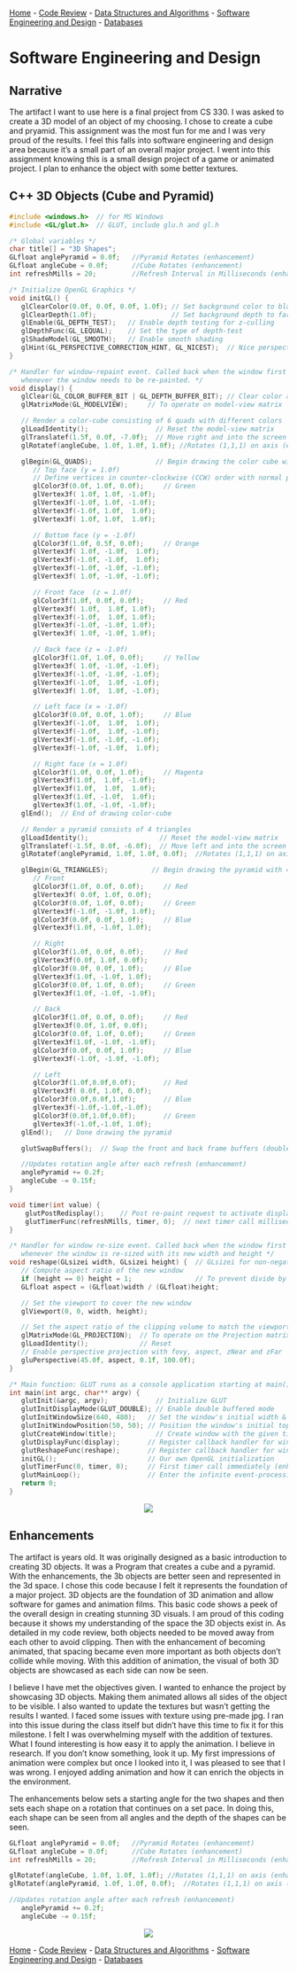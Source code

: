 [Home](README.md) - [Code Review](CodeReview.md) - [Data Structures and Algorithms](data_structures.md) - [Software Engineering and Design](softeng_design.md) - [Databases](databases.md)

<h1> Software Engineering and Design </h1>

## Narrative

The artifact I want to use here is a final project from CS 330. I was asked to create a 3D model of an object of my choosing. I chose to create a cube and pryamid. This assignment was the most fun for me and I was very proud of the results. I feel this falls into software engineering and design area because it’s a small part of an overall major project. I went into this assignment knowing this is a small design project of a game or animated project. I plan to enhance the object with some better textures. 


## C++ 3D Objects (Cube and Pyramid)

```C++
#include <windows.h>  // for MS Windows
#include <GL/glut.h>  // GLUT, include glu.h and gl.h

/* Global variables */
char title[] = "3D Shapes";
GLfloat anglePyramid = 0.0f;   //Pyramid Rotates (enhancement)
GLfloat angleCube = 0.0f;      //Cube Rotates (enhancement)
int refreshMills = 20;         //Refresh Interval in Milliseconds (enhancement)

/* Initialize OpenGL Graphics */
void initGL() {
   glClearColor(0.0f, 0.0f, 0.0f, 1.0f); // Set background color to black and opaque
   glClearDepth(1.0f);                   // Set background depth to farthest
   glEnable(GL_DEPTH_TEST);   // Enable depth testing for z-culling
   glDepthFunc(GL_LEQUAL);    // Set the type of depth-test
   glShadeModel(GL_SMOOTH);   // Enable smooth shading
   glHint(GL_PERSPECTIVE_CORRECTION_HINT, GL_NICEST);  // Nice perspective corrections
}

/* Handler for window-repaint event. Called back when the window first appears and
   whenever the window needs to be re-painted. */
void display() {
   glClear(GL_COLOR_BUFFER_BIT | GL_DEPTH_BUFFER_BIT); // Clear color and depth buffers
   glMatrixMode(GL_MODELVIEW);     // To operate on model-view matrix

   // Render a color-cube consisting of 6 quads with different colors
   glLoadIdentity();                 // Reset the model-view matrix
   glTranslatef(1.5f, 0.0f, -7.0f);  // Move right and into the screen
   glRotatef(angleCube, 1.0f, 1.0f, 1.0f); //Rotates (1,1,1) on axis (enhancement)

   glBegin(GL_QUADS);                // Begin drawing the color cube with 6 quads
      // Top face (y = 1.0f)
      // Define vertices in counter-clockwise (CCW) order with normal pointing out
      glColor3f(0.0f, 1.0f, 0.0f);     // Green
      glVertex3f( 1.0f, 1.0f, -1.0f);
      glVertex3f(-1.0f, 1.0f, -1.0f);
      glVertex3f(-1.0f, 1.0f,  1.0f);
      glVertex3f( 1.0f, 1.0f,  1.0f);

      // Bottom face (y = -1.0f)
      glColor3f(1.0f, 0.5f, 0.0f);     // Orange
      glVertex3f( 1.0f, -1.0f,  1.0f);
      glVertex3f(-1.0f, -1.0f,  1.0f);
      glVertex3f(-1.0f, -1.0f, -1.0f);
      glVertex3f( 1.0f, -1.0f, -1.0f);

      // Front face  (z = 1.0f)
      glColor3f(1.0f, 0.0f, 0.0f);     // Red
      glVertex3f( 1.0f,  1.0f, 1.0f);
      glVertex3f(-1.0f,  1.0f, 1.0f);
      glVertex3f(-1.0f, -1.0f, 1.0f);
      glVertex3f( 1.0f, -1.0f, 1.0f);

      // Back face (z = -1.0f)
      glColor3f(1.0f, 1.0f, 0.0f);     // Yellow
      glVertex3f( 1.0f, -1.0f, -1.0f);
      glVertex3f(-1.0f, -1.0f, -1.0f);
      glVertex3f(-1.0f,  1.0f, -1.0f);
      glVertex3f( 1.0f,  1.0f, -1.0f);

      // Left face (x = -1.0f)
      glColor3f(0.0f, 0.0f, 1.0f);     // Blue
      glVertex3f(-1.0f,  1.0f,  1.0f);
      glVertex3f(-1.0f,  1.0f, -1.0f);
      glVertex3f(-1.0f, -1.0f, -1.0f);
      glVertex3f(-1.0f, -1.0f,  1.0f);

      // Right face (x = 1.0f)
      glColor3f(1.0f, 0.0f, 1.0f);     // Magenta
      glVertex3f(1.0f,  1.0f, -1.0f);
      glVertex3f(1.0f,  1.0f,  1.0f);
      glVertex3f(1.0f, -1.0f,  1.0f);
      glVertex3f(1.0f, -1.0f, -1.0f);
   glEnd();  // End of drawing color-cube

   // Render a pyramid consists of 4 triangles
   glLoadIdentity();                  // Reset the model-view matrix
   glTranslatef(-1.5f, 0.0f, -6.0f);  // Move left and into the screen
   glRotatef(anglePyramid, 1.0f, 1.0f, 0.0f);  //Rotates (1,1,1) on axis (enhancement)

   glBegin(GL_TRIANGLES);           // Begin drawing the pyramid with 4 triangles
      // Front
      glColor3f(1.0f, 0.0f, 0.0f);     // Red
      glVertex3f( 0.0f, 1.0f, 0.0f);
      glColor3f(0.0f, 1.0f, 0.0f);     // Green
      glVertex3f(-1.0f, -1.0f, 1.0f);
      glColor3f(0.0f, 0.0f, 1.0f);     // Blue
      glVertex3f(1.0f, -1.0f, 1.0f);

      // Right
      glColor3f(1.0f, 0.0f, 0.0f);     // Red
      glVertex3f(0.0f, 1.0f, 0.0f);
      glColor3f(0.0f, 0.0f, 1.0f);     // Blue
      glVertex3f(1.0f, -1.0f, 1.0f);
      glColor3f(0.0f, 1.0f, 0.0f);     // Green
      glVertex3f(1.0f, -1.0f, -1.0f);

      // Back
      glColor3f(1.0f, 0.0f, 0.0f);     // Red
      glVertex3f(0.0f, 1.0f, 0.0f);
      glColor3f(0.0f, 1.0f, 0.0f);     // Green
      glVertex3f(1.0f, -1.0f, -1.0f);
      glColor3f(0.0f, 0.0f, 1.0f);     // Blue
      glVertex3f(-1.0f, -1.0f, -1.0f);

      // Left
      glColor3f(1.0f,0.0f,0.0f);       // Red
      glVertex3f( 0.0f, 1.0f, 0.0f);
      glColor3f(0.0f,0.0f,1.0f);       // Blue
      glVertex3f(-1.0f,-1.0f,-1.0f);
      glColor3f(0.0f,1.0f,0.0f);       // Green
      glVertex3f(-1.0f,-1.0f, 1.0f);
   glEnd();   // Done drawing the pyramid

   glutSwapBuffers();  // Swap the front and back frame buffers (double buffering)

   //Updates rotation angle after each refresh (enhancement)
   anglePyramid += 0.2f;
   angleCube -= 0.15f;
}

void timer(int value) {
	glutPostRedisplay();    // Post re-paint request to activate display() (enhancement)
	glutTimerFunc(refreshMills, timer, 0);  // next timer call milliseconds later (enhancement)
}

/* Handler for window re-size event. Called back when the window first appears and
   whenever the window is re-sized with its new width and height */
void reshape(GLsizei width, GLsizei height) {  // GLsizei for non-negative integer
   // Compute aspect ratio of the new window
   if (height == 0) height = 1;                // To prevent divide by 0
   GLfloat aspect = (GLfloat)width / (GLfloat)height;

   // Set the viewport to cover the new window
   glViewport(0, 0, width, height);

   // Set the aspect ratio of the clipping volume to match the viewport
   glMatrixMode(GL_PROJECTION);  // To operate on the Projection matrix
   glLoadIdentity();             // Reset
   // Enable perspective projection with fovy, aspect, zNear and zFar
   gluPerspective(45.0f, aspect, 0.1f, 100.0f);
}

/* Main function: GLUT runs as a console application starting at main() */
int main(int argc, char** argv) {
   glutInit(&argc, argv);            // Initialize GLUT
   glutInitDisplayMode(GLUT_DOUBLE); // Enable double buffered mode
   glutInitWindowSize(640, 480);   // Set the window's initial width & height
   glutInitWindowPosition(50, 50); // Position the window's initial top-left corner
   glutCreateWindow(title);          // Create window with the given title
   glutDisplayFunc(display);       // Register callback handler for window re-paint event
   glutReshapeFunc(reshape);       // Register callback handler for window re-size event
   initGL();                       // Our own OpenGL initialization
   glutTimerFunc(0, timer, 0);     // First timer call immediately (enhancement)
   glutMainLoop();                 // Enter the infinite event-processing loop
   return 0;
}
```
<center><img src="3DShapes.JPG"></center>


## Enhancements

The artifact is years old. It was originally designed as a basic introduction to creating 3D objects. It was a Program that creates a cube and a pyramid. With the enhancements, the 3b objects are better seen and represented in the 3d space. 
I chose this code because I felt it represents the foundation of a major project. 3D objects are the foundation of 3D animation and allow software for games and animation films. This basic code shows a peek of the overall design in creating stunning 3D visuals. I am proud of this coding because it shows my understanding of the space the 3D objects exist in. As detailed in my code review, both objects needed to be moved away from each other to avoid clipping. Then with the enhancement of becoming animated, that spacing became even more important as both objects don’t collide while moving. With this addition of animation, the visual of both 3D objects are showcased as each side can now be seen.

I believe I have met the objectives given. I wanted to enhance the project by showcasing 3D objects. Making them animated allows all sides of the object to be visible. I also wanted to update the textures but wasn’t getting the results I wanted.
I faced some issues with texture using pre-made jpg. I ran into this issue during the class itself but didn’t have this time to fix it for this milestone. I felt I was overwhelming myself with the addition of textures. What I found interesting is how easy it to apply the animation. I believe in research. If you don’t know something, look it up. My first impressions of animation were complex but once I looked into it, I was pleased to see that I was wrong. I enjoyed adding animation and how it can enrich the objects in the environment.



The enhancements below sets a starting angle for the two shapes and then sets each shape on a rotation that continues on a set pace. In doing this, each shape can be seen from all angles and the depth of the shapes can be seen. 
```C++
GLfloat anglePyramid = 0.0f;   //Pyramid Rotates (enhancement)
GLfloat angleCube = 0.0f;      //Cube Rotates (enhancement)
int refreshMills = 20;         //Refresh Interval in Milliseconds (enhancement)

glRotatef(angleCube, 1.0f, 1.0f, 1.0f); //Rotates (1,1,1) on axis (enhancement)(cube)
glRotatef(anglePyramid, 1.0f, 1.0f, 0.0f);  //Rotates (1,1,1) on axis (enhancement)(pyramid)

//Updates rotation angle after each refresh (enhancement)
   anglePyramid += 0.2f;
   angleCube -= 0.15f;
```

<center><img src="3dShapes.PNG"></center>




[Home](README.md) - [Code Review](CodeReview.md) - [Data Structures and Algorithms](data_structures.md) - [Software Engineering and Design](softeng_design.md) - [Databases](databases.md)
